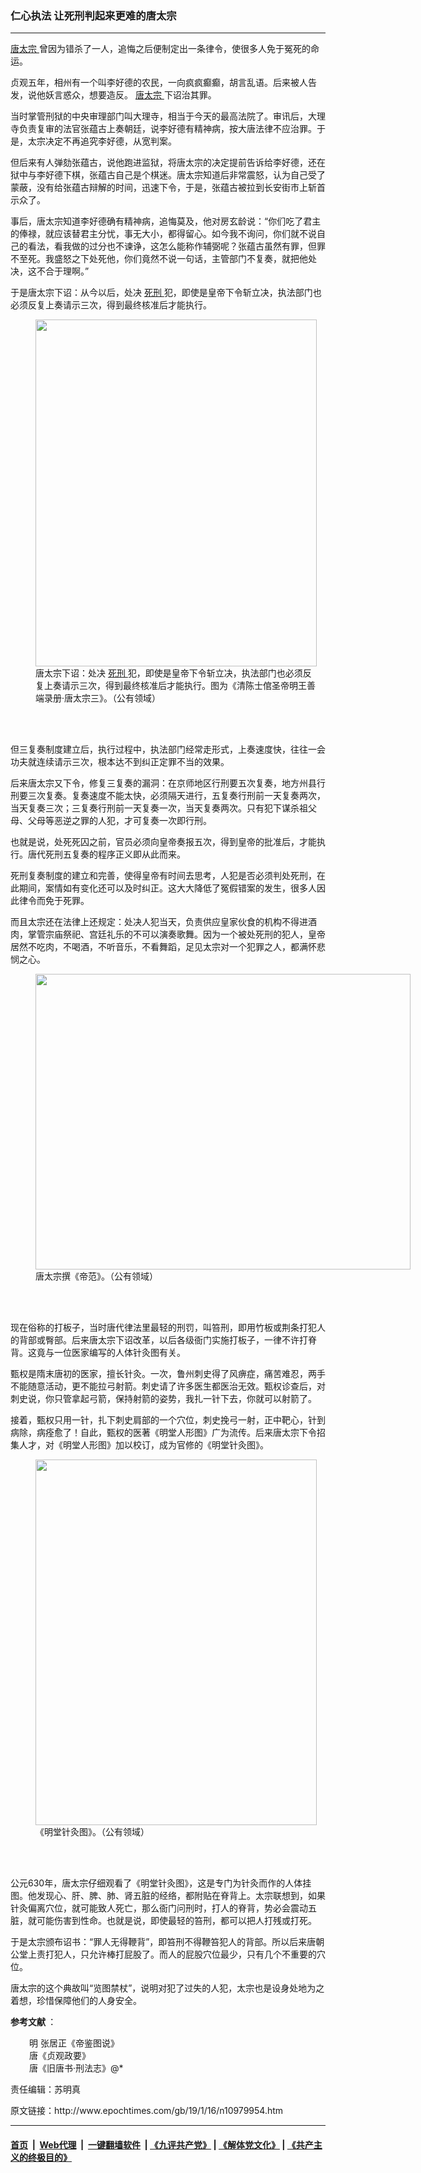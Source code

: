 ### 仁心执法 让死刑判起来更难的唐太宗
------------------------

<p>
 <a href="http://www.epochtimes.com/gb/tag/%E5%94%90%E5%A4%AA%E5%AE%97.html">
  唐太宗
 </a>
 曾因为错杀了一人，追悔之后便制定出一条律令，使很多人免于冤死的命运。
</p>
<p>
 贞观五年，相州有一个叫李好德的农民，一向疯疯癫癫，胡言乱语。后来被人告发，说他妖言惑众，想要造反。
 <a href="http://www.epochtimes.com/gb/tag/%E5%94%90%E5%A4%AA%E5%AE%97.html">
  唐太宗
 </a>
 下诏治其罪。
</p>
<p>
 当时掌管刑狱的中央审理部门叫大理寺，相当于今天的最高法院了。审讯后，大理寺负责复审的法官张蕴古上奏朝廷，说李好德有精神病，按大唐法律不应治罪。于是，太宗决定不再追究李好德，从宽判案。
</p>
<p>
 但后来有人弹劾张蕴古，说他跑进监狱，将唐太宗的决定提前告诉给李好德，还在狱中与李好德下棋，张蕴古自己是个棋迷。唐太宗知道后非常震怒，认为自己受了蒙蔽，没有给张蕴古辩解的时间，迅速下令，于是，张蕴古被拉到长安街市上斩首示众了。
</p>
<p>
 事后，唐太宗知道李好德确有精神病，追悔莫及，他对房玄龄说：“你们吃了君主的俸禄，就应该替君主分忧，事无大小，都得留心。如今我不询问，你们就不说自己的看法，看我做的过分也不谏诤，这怎么能称作辅弼呢？张蕴古虽然有罪，但罪不至死。我盛怒之下处死他，你们竟然不说一句话，主管部门不复奏，就把他处决，这不合于理啊。”
</p>
<p>
 于是唐太宗下诏：从今以后，处决
 <a href="http://www.epochtimes.com/gb/tag/%E6%AD%BB%E5%88%91.html">
  死刑
 </a>
 犯，即使是皇帝下令斩立决，执法部门也必须反复上奏请示三次，得到最终核准后才能执行。
</p>
<figure class="wp-caption aligncenter" id="attachment_10262074" style="width: 450px">
 <a href="http://i.epochtimes.com/assets/uploads/2018/03/ce30b30968d12be7169f3cc311c60151.jpg">
  <img alt="" class="wp-image-10262074 size-medium" height="555" src="http://i.epochtimes.com/assets/uploads/2018/03/ce30b30968d12be7169f3cc311c60151-450x555.jpg" width="450"/>
 </a>
 <br/><figcaption class="wp-caption-text">
  唐太宗下诏：处决
  <a href="http://www.epochtimes.com/gb/tag/%E6%AD%BB%E5%88%91.html">
   死刑
  </a>
  犯，即使是皇帝下令斩立决，执法部门也必须反复上奏请示三次，得到最终核准后才能执行。图为《清陈士倌圣帝明王善端录册‧唐太宗三》。（公有领域）
 </figcaption><br/>
</figure><br/>
<p>
 但三复奏制度建立后，执行过程中，执法部门经常走形式，上奏速度快，往往一会功夫就连续请示三次，根本达不到纠正定罪不当的效果。
</p>
<p>
 后来唐太宗又下令，修复三复奏的漏洞：在京师地区行刑要五次复奏，地方州县行刑要三次复奏。复奏速度不能太快，必须隔天进行，五复奏行刑前一天复奏两次，当天复奏三次；三复奏行刑前一天复奏一次，当天复奏两次。只有犯下谋杀祖父母、父母等恶逆之罪的人犯，才可复奏一次即行刑。
</p>
<p>
 也就是说，处死死囚之前，官员必须向皇帝奏报五次，得到皇帝的批准后，才能执行。唐代死刑五复奏的程序正义即从此而来。
</p>
<p>
 死刑复奏制度的建立和完善，使得皇帝有时间去思考，人犯是否必须判处死刑，在此期间，案情如有变化还可以及时纠正。这大大降低了冤假错案的发生，很多人因此律令而免于死罪。
</p>
<p>
 而且太宗还在法律上还规定：处决人犯当天，负责供应皇家伙食的机构不得进酒肉，掌管宗庙祭祀、宫廷礼乐的不可以演奏歌舞。因为一个被处死刑的犯人，皇帝居然不吃肉，不喝酒，不听音乐，不看舞蹈，足见太宗对一个犯罪之人，都满怀悲悯之心。
</p>
<figure class="wp-caption aligncenter" id="attachment_8034262" style="width: 600px">
 <a href="http://i.epochtimes.com/assets/uploads/2016/06/1606241657332669.jpg">
  <img alt="" class="wp-image-8034262 size-large" height="473" src="http://i.epochtimes.com/assets/uploads/2016/06/1606241657332669-600x473.jpg" width="600"/>
 </a>
 <br/><figcaption class="wp-caption-text">
  唐太宗撰《帝范》。（公有领域）
 </figcaption><br/>
</figure><br/>
<p>
 现在俗称的打板子，当时唐代律法里最轻的刑罚，叫笞刑，即用竹板或荆条打犯人的背部或臀部。后来唐太宗下诏改革，以后各级衙门实施打板子，一律不许打脊背。这竟与一位医家编写的人体针灸图有关。
</p>
<p>
 甄权是隋末唐初的医家，擅长针灸。一次，鲁州刺史得了风痹症，痛苦难忍，两手不能随意活动，更不能拉弓射箭。刺史请了许多医生都医治无效。甄权诊查后，对刺史说，你只管拿起弓箭，保持射箭的姿势，我扎一针下去，你就可以射箭了。
</p>
<p>
 接着，甄权只用一针，扎下刺史肩部的一个穴位，刺史挽弓一射，正中靶心，针到病除，病痊愈了！自此，甄权的医著《明堂人形图》广为流传。后来唐太宗下令招集人才，对《明堂人形图》加以校订，成为官修的《明堂针灸图》。
</p>
<figure class="wp-caption aligncenter" id="attachment_10980027" style="width: 450px">
 <a href="http://i.epochtimes.com/assets/uploads/2019/01/medicine-book-acupuncture-points.jpg">
  <img alt="" class="size-medium wp-image-10980027" height="585" src="http://i.epochtimes.com/assets/uploads/2019/01/medicine-book-acupuncture-points-450x585.jpg" width="450"/>
 </a>
 <br/><figcaption class="wp-caption-text">
  《明堂针灸图》。（公有领域）
 </figcaption><br/>
</figure><br/>
<p>
 公元630年，唐太宗仔细观看了《明堂针灸图》，这是专门为针灸而作的人体挂图。他发现心、肝、脾、肺、肾五脏的经络，都附贴在脊背上。太宗联想到，如果针灸偏离穴位，就可能致人死亡，那么衙门问刑时，打人的脊背，势必会震动五脏，就可能伤害到性命。也就是说，即使最轻的笞刑，都可以把人打残或打死。
</p>
<p>
 于是太宗颁布诏书：“罪人无得鞭背”，即笞刑不得鞭笞犯人的背部。所以后来唐朝公堂上责打犯人，只允许棒打屁股了。而人的屁股穴位最少，只有几个不重要的穴位。
</p>
<p>
 唐太宗的这个典故叫“览图禁杖”，说明对犯了过失的人犯，太宗也是设身处地为之着想，珍惜保障他们的人身安全。
</p>
<p>
 <strong>
  参考文献
 </strong>
 ：
</p>
<p style="padding-left: 30px;">
 明 张居正《帝鉴图说》
 <br/>
 唐《贞观政要》
 <br/>
 唐《旧唐书·刑法志》@*
</p>
<p style="text-align: left;">
 责任编辑：苏明真
</p>
<p style="padding-left: 30px;">
</p>
原文链接：http://www.epochtimes.com/gb/19/1/16/n10979954.htm


------------------------
#### [首页](https://github.com/gfw-breaker/banned-news/blob/master/README.md) &nbsp;|&nbsp; [Web代理](https://github.com/labour-camp/helloworld) &nbsp;|&nbsp; [一键翻墙软件](https://github.com/gfw-breaker/nogfw/blob/master/README.md) &nbsp;| [《九评共产党》](https://github.com/gfw-breaker/9ping.md/blob/master/README.md#九评之一评共产党是什么) | [《解体党文化》](https://github.com/gfw-breaker/jtdwh.md/blob/master/README.md) | [《共产主义的终极目的》](https://github.com/gfw-breaker/gczydzjmd.md/blob/master/README.md)


